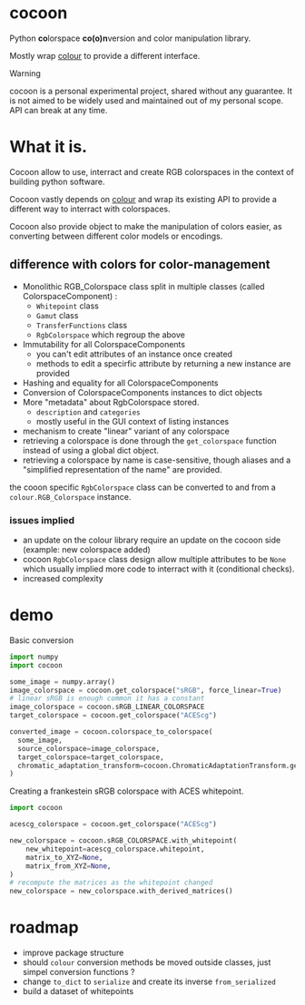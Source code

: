 # cocoon

Python **co**lorspace **co(o)n**version and color manipulation library.

Mostly wrap [colour](https://github.com/colour-science/colour) to provide a
different interface.

> [!WARNING] 
> cocoon is a personal experimental project, shared without any
> guarantee. It is not aimed to be widely used and maintained out of my personal scope.
> API can break at any time.

# What it is.

Cocoon allow to use, interract and create RGB colorspaces in the context of
building python software.

Cocoon vastly depends on [colour](https://github.com/colour-science/colour)
and wrap its existing API to provide a different way to interract with colorspaces.

Cocoon also provide object to make the manipulation of colors easier, as converting
between different color models or encodings.

## difference with colors for color-management

- Monolithic RGB_Colorspace class split in multiple classes (called ColorspaceComponent) :
  - `Whitepoint` class
  - `Gamut` class
  - `TransferFunctions` class
  - `RgbColorspace` which regroup the above
- Immutability for all ColorspaceComponents
  - you can't edit attributes of an instance once created
  - methods to edit a specirfic attribute by returning a new instance are provided
- Hashing and equality for all ColorspaceComponents
- Conversion of ColorspaceComponents instances to dict objects
- More "metadata" about RgbColorspace stored.
  - `description` and `categories`
  - mostly useful in the GUI context of listing instances
- mechanism to create "linear" variant of any colorspace
- retrieving a colorspace is done through the `get_colorspace` function instead
of using a global dict object.
- retrieving a colorspace by name is case-sensitive, though aliases and a 
"simplified representation of the name" are provided.

the cooon specific `RgbColorspace` class can be converted to and from a `colour.RGB_Colorspace` instance.

### issues implied

- an update on the colour library require an update on the cocoon side (example: new colorspace added)
- cocoon `RgbColorspace` class design allow multiple attributes to be `None` which usually
implied more code to interract with it (conditional checks).
- increased complexity

# demo

Basic conversion

```python
import numpy
import cocoon

some_image = numpy.array()
image_colorspace = cocoon.get_colorspace("sRGB", force_linear=True)
# linear sRGB is enough common it has a constant
image_colorspace = cocoon.sRGB_LINEAR_COLORSPACE
target_colorspace = cocoon.get_colorspace("ACEScg")

converted_image = cocoon.colorspace_to_colorspace(
  some_image,
  source_colorspace=image_colorspace,
  target_colorspace=target_colorspace,
  chromatic_adaptation_transform=cocoon.ChromaticAdaptationTransform.get_default()
)
```

Creating a frankestein sRGB colorspace with ACES whitepoint.

```python
import cocoon

acescg_colorspace = cocoon.get_colorspace("ACEScg")

new_colorspace = cocoon.sRGB_COLORSPACE.with_whitepoint(
    new_whitepoint=acescg_colorspace.whitepoint,
    matrix_to_XYZ=None,
    matrix_from_XYZ=None,
)
# recompute the matrices as the whitepoint changed
new_colorspace = new_colorspace.with_derived_matrices()
```


# roadmap

- improve package structure
- should `colour` conversion methods be moved outside classes, just simpel conversion
functions ?
- change `to_dict` to `serialize` and create its inverse `from_serialized`
- build a dataset of whitepoints